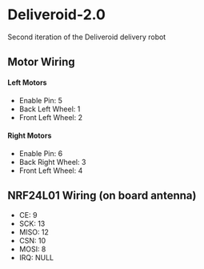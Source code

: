 # Deliveroid-2.0
Second iteration of the Deliveroid delivery robot

## Motor Wiring
#### Left Motors
- Enable Pin: 5
- Back Left Wheel: 1
- Front Left Wheel: 2

#### Right Motors
- Enable Pin: 6
- Back Right Wheel: 3
- Front Left Wheel: 4

## NRF24L01 Wiring (on board antenna)
- CE: 9
- SCK: 13
- MISO: 12
- CSN: 10
- MOSI: 8
- IRQ: NULL
